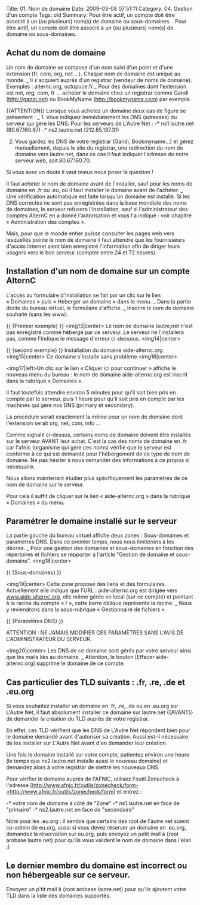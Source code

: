 Title: 01. Nom de domaine 
Date: 2009-03-08 07:51:11
Category: 04. Gestion d'un compte
Tags: old
Summary: Pour être actif, un compte doit être associé à un (ou plusieurs) nom(s) de domaine ou sous-domaines. . Pour être actif, un compte doit être associé à un (ou plusieurs) nom(s) de domaine ou sous-domaines.


## Achat du nom de domaine
Un nom de domaine se compose d'un nom suivi d'un point et d'une extension (fr, com, org, net ...). Chaque nom de domaine est unique au monde. 
_ Il s'acquiert auprès d'un registrar (vendeur de noms de domaine).
Exemples : alternc.org, octopuce.fr
_ Pour des domaines dont l'extension est net, org, com, fr ... acheter le domaine chez un registrar comme Gandi (http://gandi.net) ou BookMyName (http://bookmyname.com) par exemple.

{{ATTENTION}} Lorsque vous achetez un domaine deux cas de figure se présentent :
_ 1.  Vous indiquez immédiatement les DNS (adresses) du serveur qui gère les DNS. Pour les serveurs de L'Autre Net :
-* ns1.lautre.net  (80.67.160.67)
-* ns2.lautre.net (212.85.137.31)

2. Vous gardez les DNS de votre registrar (Gandi, Bookmyname...) et gérez manuellement, depuis le site du registrar, une redirection du nom de domaine vers lautre.net, dans ce cas  il faut indiquer l'adresse de notre serveur web, soit 80.67.160.70.

Si vous avez un doute il vaut mieux nous poser la question !

Il faut acheter le nom de domaine avant de l'installer, sauf pour les noms de domaine en .fr ou .eu, où il faut installer le domaine avant de l'acheter.
_ Une vérification automatique est faite lorsqu'un domaine est installé. Si les DNS correctes ne sont pas enregistrées dans la base mondiale des noms de domaines, le serveur refusera l'installation, sauf si l'administrateur des comptes AlternC en a donné l'autorisation et vous l'a indiqué : voir chapitre « Administration des comptes ».  

Mais, pour que le monde entier puisse consulter les pages web vers lesquelles pointe le nom de domaine il faut attendre que les fournisseurs d'accès internet aient bien enregistré l'information afin de diriger leurs usagers vers le bon serveur (compter entre 24 et 72 heures). 
## Installation d'un nom de domaine sur un compte AlternC
L'accès au formulaire d'installation se fait par un clic sur le lien « Domaines » puis « Heberger un domaine » dans le menu.
_ Dans la partie droite du bureau virtuel, le formulaire s'affiche.
_ Inscrire le nom de domaine souhaité (sans les www).

{{ {Premier exemple} }}
<img13|center>
Le nom de domaine lautre,net n'est pas enregistré comme hébergé par ce serveur.
Le serveur ne l'installera pas, comme l'indique le message d'erreur ci-dessous.
<img14|center>

{{ {second exemple} }}
Installation du domaine aide-alternc.org
<img15|center>
Ce domaine s'installe sans problème
<img16|center>

<img17|left>Un clic sur le lien « Cliquer ici pour continuer » affiche le nouveau menu du bureau : le nom de domaine aide-alternc.org est inscrit dans la rubrique « Domaines ».

Il faut toutefois attendre environ 5 minutes pour qu'il soit bien pris en compte par le serveur, puis 1 heure pour qu'il soit pris en compte par les machines qui gère nos DNS (primary et secondary).

La procédure serait exactement la même pour un nom de domaine dont l'extension serait org, net, com, info ...

Comme signalé ci-dessus, certains noms de domaine doivent être installés sur le serveur AVANT leur achat. C'est la cas des noms de domaine en .fr car l'afnic (organisme qui gère ces noms) vérifie que le serveur est conforme à ce qui est demandé pour l'hébergement de ce type de nom de domaine. Ne pas hésiter à nous demander des informations à ce propos si nécessaire.

Nous allons maintenant étudier plus spécifiquement les paramètres de ce nom de domaine sur le serveur.

Pour cela il suffit de cliquer sur le lien « aide-alternc.org » dans la rubrique « Domaines » du menu.

## Paramétrer le domaine installé sur le serveur

La partie gauche du bureau virtuel affiche deux zones : Sous-domaines et paramètres DNS.  Dans ce premier temps, nous nous limiterons à les décrire.
_ Pour une gestion des domaines st sous-domaines en fonction des répertoires et fichiers se repporter à l'article "Gestion de domaine et sous-domaine".
<img18|center>

{{ {Sous-domaines} }}

<img19|center>
Cette zone propose des liens et des formulaires. Actuellement elle indique que l'URL : aide-alternc.org est dirigée vers  www.aide-alternc.org, elle même gérée en local (sur ce compte) et pointant à la racine du compte « / », cette barre oblique représente la racine.
_ Nous y reviendrons dans la sous-rubrique « Gestionnaire de fichiers ».

{{ {Paramètres DNS} }}

ATTENTION : NE JAMAIS MODIFIER CES PARAMÈTRES SANS L'AVIS DE L'ADMINISTRATEUR DU SERVEUR.

<img20|center>
Les DNS de ce domaine sont gérés par votre serveur ainsi que les mails liés au domaine.
_ Attention, le bouton [Effacer aide-alternc.org] supprime le domaine de ce compte.


## Cas particulier des TLD suivants : .fr, .re, .de et .eu.org

Si vous souhaitez installer un domaine en .fr, .re, .de ou en .eu.org sur L'Autre Net, il faut absolument installer ce domaine sur lautre.net {{AVANT}} de demander la création du TLD auprès de votre registrar.

En effet, ces TLD vérifient que les DNS de L'Autre Net répondent bien pour le domaine demandé avant d'autoriser sa création. Aussi est-il nécessaire de les installer sur L'Autre Net avant d'en demander leur création.

Une fois le domaine installé sur votre compte, patientez environ une heure (le temps que ns2.lautre.net installe aussi le nouveau domaine) et demandez alors à votre registrar de mettre les nouveaux DNS.

Pour vérifier le domaine auprès de l'AFNIC, utilisez l'outil Zonecheck à l'adresse
[http://www.afnic.fr/outils/zonecheck/form->http://www.afnic.fr/outils/zonecheck/form]
et entrez :

-* votre nom de domaine à côté de "Zone"
-* ns1.lautre.net en face de "primaire"
-* ns2.lautre.net en face de "secondaire"

Note pour les .eu.org : il semble que certains des root de l'autre net soient co-admin de eu.org, aussi si vous devez réserver un domaine en .eu.org, demandez la réservation sur eu.org, puis envoyez un petit mail à {root arobase lautre.net} pour qu'ils vous valident le nom de domaine dans l'élan ;)


## Le dernier membre du domaine est incorrect ou non hébergeable sur ce serveur.
Envoyez un p'tit mail à {root arobase lautre.net} pour qu'ils ajoutent votre TLD dans la liste des domaines supportés.